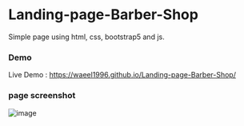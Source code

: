 # Landing-page-Barber-Shop

Simple page using html, css, bootstrap5 and js.

### Demo
Live Demo : https://waeel1996.github.io/Landing-page-Barber-Shop/

### page screenshot 
![image](https://user-images.githubusercontent.com/124203059/229953686-c7590ca4-b76e-472c-b154-8380cae63953.png)

